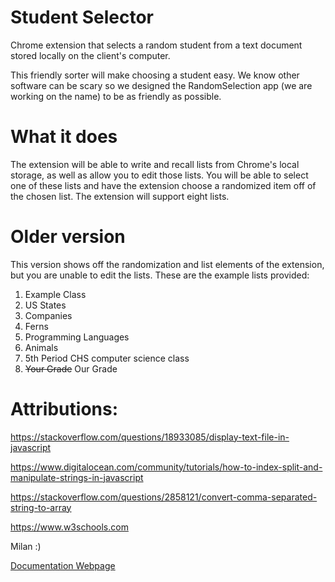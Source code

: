 # Student Selector
Chrome extension that selects a random student from a text document stored locally on the client's computer. 

This friendly sorter will make choosing a student easy. We know other software can be scary so we designed the RandomSelection app (we are working on the name) to be as friendly as possible.

# What it does
The extension will be able to write and recall lists from Chrome's local storage, as well as allow you to edit those lists. You will be able to select one of these lists and have the extension choose a randomized item off of the chosen list. The extension will support eight lists.

# Older version
This version shows off the randomization and list elements of the extension, but you are unable to edit the lists.
These are the example lists provided:
1. Example Class
2. US States
3. Companies
4. Ferns
5. Programming Languages
6. Animals
7. 5th Period CHS computer science class
8. ~~Your Grade~~ Our Grade

# Attributions:

https://stackoverflow.com/questions/18933085/display-text-file-in-javascript

https://www.digitalocean.com/community/tutorials/how-to-index-split-and-manipulate-strings-in-javascript

https://stackoverflow.com/questions/2858121/convert-comma-separated-string-to-array

https://www.w3schools.com 

Milan :)

[Documentation Webpage](http://www.morganthomas.tk/RandomSelection/)
